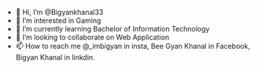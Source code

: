 - 👋 Hi, I’m @Bigyankhanal33
- 👀 I’m interested in Gaming
- 🌱 I’m currently learning Bachelor of Information Technology
- 💞️ I’m looking to collaborate on Web Application
- 📫 How to reach me @_imbigyan in insta, Bee Gyan Khanal in Facebook, Bigyan Khanal in linkdin.

<!---
Bigyankhanal33/Bigyankhanal33 is a ✨ special ✨ repository because its `README.md` (this file) appears on your GitHub profile.
You can click the Preview link to take a look at your changes.
--->
